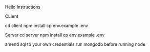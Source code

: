 Hello Instructions

CLient

cd client
npm install
cp env.example .env


Server
cd server
npm install
cp env.example .env

amend sql to your own credentials
run mongodb before running node
